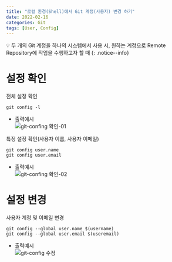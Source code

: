 ```yaml
---
title: "로컬 환경(Shell)에서 Git 계정(사용자) 변경 하기"
date: 2022-02-16
categories: Git
tags: [User, Config]
---
```


:bulb: 두 개의 Git 계정을 하나의 시스템에서 사용 시, 원하는 계정으로 Remote Repository에 작업을 수행하고자 할 때
{: .notice--info}

# 설정 확인

전체 설정 확인

``` shell
git config -l
```
- 출력예시  
![git-confing 확인-01](https://user-images.githubusercontent.com/76153041/154203932-08c2ccee-1154-47e5-9de2-c4a89ed00e18.png)


특정 설정 확인(사용자 이름, 사용자 이메일)
``` shell
git config user.name
git config user.email
```
- 출력예시  
![git-confing 확인-02](https://user-images.githubusercontent.com/76153041/154203935-2d0f7c70-01ff-46df-b9df-a7a8a2c06080.png)

# 설정 변경

사용자 계정 및 이메일 변경

``` shell
git config --global user.name $(username)
git config --global user.email $(useremail)
```

- 출력예시  
![git-config 수정](https://user-images.githubusercontent.com/76153041/154203940-6bce8ce9-827d-449a-9b02-7c781b3ce793.png)





